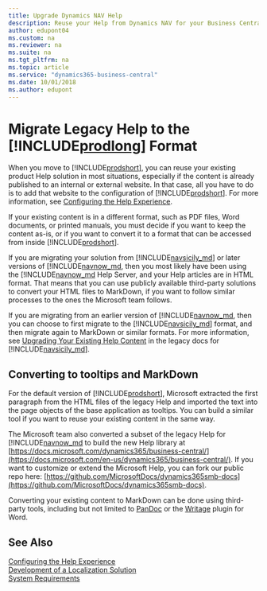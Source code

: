 ```yaml
---
title: Upgrade Dynamics NAV Help
description: Reuse your Help from Dynamics NAV for your Business Central solution.
author: edupont04
ms.custom: na
ms.reviewer: na
ms.suite: na
ms.tgt_pltfrm: na
ms.topic: article
ms.service: "dynamics365-business-central"
ms.date: 10/01/2018
ms.author: edupont
---
```


# Migrate Legacy Help to the [!INCLUDE[prodlong](../developer/includes/prodlong.md)] Format

When you move to [!INCLUDE[prodshort](../developer/includes/prodshort.md)], you can reuse your existing product Help solution in most situations, especially if the content is already published to an internal or external website. In that case, all you have to do is to add that website to the configuration of [!INCLUDE[prodshort](../developer/includes/prodshort.md)]. For more information, see [Configuring the Help Experience](../deployment/configure-help.md).  

If your existing content is in a different format, such as PDF files, Word documents, or printed manuals, you must decide if you want to keep the content as-is, or if you want to convert it to a format that can be accessed from inside [!INCLUDE[prodshort](../developer/includes/prodshort.md)].  

If you are migrating your solution from [!INCLUDE[navsicily_md](../developer/includes/navsicily_md.md)] or later versions of [!INCLUDE[navnow_md](../developer/includes/navnow_md.md), then you most likely have been using the [!INCLUDE[navnow_md](../developer/includes/navnow_md.md) Help Server, and your Help articles are in HTML format. That means that you can use publicly available third-party solutions to convert your HTML files to MarkDown, if you want to follow similar processes to the ones the Microsoft team follows.  

If you are migrating from an earlier version of [!INCLUDE[navnow_md](../developer/includes/navnow_md.md), then you can choose to first migrate to the [!INCLUDE[navsicily_md](../developer/includes/navsicily_md.md)] format, and then migrate again to MarkDown or similar formats. For more information, see [Upgrading Your Existing Help Content](/previous-versions/dynamicsnav-2013r2/dn466754(v=nav.71)) in the legacy docs for [!INCLUDE[navsicily_md](../developer/includes/navsicily_md.md)].  

## Converting to tooltips and MarkDown
For the default version of [!INCLUDE[prodshort](../developer/includes/prodshort.md)], Microsoft extracted the first paragraph from the HTML files of the legacy Help and imported the text into the page objects of the base application as tooltips. You can build a similar tool if you want to reuse your existing content in the same way.  

The Microsoft team also converted a subset of the legacy Help for [!INCLUDE[navnow_md](../developer/includes/navnow_md.md) to build the new Help library at [https://docs.microsoft.com/dynamics365/business-central/](https://docs.microsoft.com/en-us/dynamics365/business-central/). If you want to customize or extend the Microsoft Help, you can fork our public repo here: [https://github.com/MicrosoftDocs/dynamics365smb-docs](https://github.com/MicrosoftDocs/dynamics365smb-docs).  

Converting your existing content to MarkDown can be done using third-party tools, including but not limited to [PanDoc](https://pandoc.org) or the [Writage](https://writage.com) plugin for Word.  

## See Also

[Configuring the Help Experience](../deployment/configure-help.md)  
[Development of a Localization Solution](../developer/readiness/readiness-develop-localization.md)  
[System Requirements](../deployment/system-requirement-business-central.md)  
